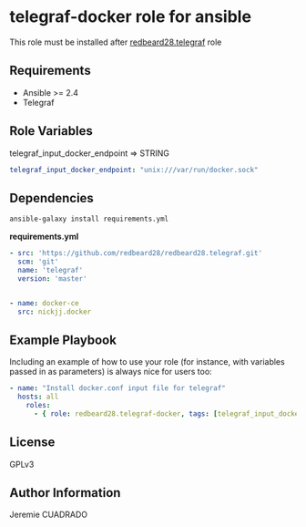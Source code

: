 telegraf-docker role for ansible
=========

This role must be installed after [redbeard28.telegraf](https://github.com/redbeard28/redbeard28.telegraf) role

Requirements
------------

 * Ansible >= 2.4
 * Telegraf

Role Variables
--------------

telegraf_input_docker_endpoint => STRING
````yaml
telegraf_input_docker_endpoint: "unix:///var/run/docker.sock"
````

Dependencies
------------


````bash
ansible-galaxy install requirements.yml
````

**requirements.yml**
````yaml
- src: 'https://github.com/redbeard28/redbeard28.telegraf.git'
  scm: 'git'
  name: 'telegraf'
  version: 'master'


- name: docker-ce
  src: nickjj.docker

````

Example Playbook
----------------

Including an example of how to use your role (for instance, with variables passed in as parameters) is always nice for users too:

````yaml
- name: "Install docker.conf input file for telegraf"
  hosts: all
    roles:
      - { role: redbeard28.telegraf-docker, tags: [telegraf_input_docker] }

````
    
License
-------

GPLv3

Author Information
------------------

Jeremie CUADRADO <redbeard28>
